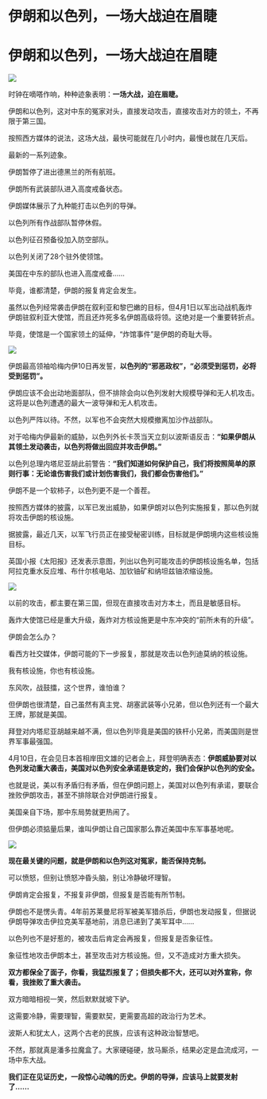 # 伊朗和以色列，一场大战迫在眉睫

# 伊朗和以色列，一场大战迫在眉睫

![](https://inews.gtimg.com/news_bt/OetLWCCtH8jGe96S35jewY8RefI3iTeSnlGbq7OBOsPucAA/1000)

时钟在嘀嗒作响，种种迹象表明：**一场大战，迫在眉睫。**

伊朗和以色列，这对中东的冤家对头，直接发动攻击，直接攻击对方的领土，不再限于第三国。

按照西方媒体的说法，这场大战，最快可能就在几小时内，最慢也就在几天后。

最新的一系列迹象。

伊朗暂停了进出德黑兰的所有航班。

伊朗所有武装部队进入高度戒备状态。

伊朗媒体展示了九种能打击以色列的导弹。

以色列所有作战部队暂停休假。

以色列征召预备役加入防空部队。

以色列关闭了28个驻外使领馆。

美国在中东的部队也进入高度戒备……

毕竟，谁都清楚，伊朗的报复肯定会发生。

虽然以色列经常袭击伊朗在叙利亚和黎巴嫩的目标，但4月1日以军出动战机轰炸伊朗驻叙利亚大使馆，而且还炸死多名伊朗高级将领。这绝对是一个重要转折点。

毕竟，使馆是一个国家领土的延伸，“炸馆事件”是伊朗的奇耻大辱。

![](https://inews.gtimg.com/news_bt/ObAZor9UvzPbxJDiKoRQudaoGAwyjjWstSiOFKfMTIXYYAA/1000)

伊朗最高领袖哈梅内伊10日再发誓，**以色列的“邪恶政权”，“必须受到惩罚，必将受到惩罚”。**

伊朗应该不会出动地面部队，但不排除会向以色列发射大规模导弹和无人机攻击。这将是以色列遭遇的最大一波导弹和无人机攻击。

以色列严阵以待。不然，以军也不会突然大规模撤离加沙作战部队。

对于哈梅内伊最新的威胁，以色列外长卡茨当天立刻以波斯语反击：**“如果伊朗从其领土发动袭击，以色列将做出回应并攻击伊朗。”**

以色列总理内塔尼亚胡此前警告：**“我们知道如何保护自己，我们将按照简单的原则行事：无论谁伤害我们或计划伤害我们，我们都会伤害他们。”**

伊朗不是一个软柿子，以色列更不是一个善茬。

按照西方媒体的披露，以军已发出威胁，如果伊朗对以色列实施报复，那以色列就将攻击伊朗的核设施。

据披露，最近几天，以军飞行员正在接受秘密训练，目标就是伊朗境内这些核设施目标。

英国小报《太阳报》还发表示意图，列出以色列可能攻击的伊朗核设施名单，包括阿拉克重水反应堆、布什尔核电站、加钦铀矿和纳坦兹铀浓缩设施。

![](https://inews.gtimg.com/news_bt/OI0BGwPNBqY5oF2Gg49Pp77XP5cIs1E8kR7sXG3WtbezAAA/1000)

以前的攻击，都主要在第三国，但现在直接攻击对方本土，而且是敏感目标。

轰炸大使馆已经是重大升级，轰炸对方核设施更是中东冲突的“前所未有的升级”。

伊朗会怎么办？

看西方社交媒体，伊朗可能的下一步报复，那就是攻击以色列迪莫纳的核设施。

我有核设施，你也有核设施。

东风吹，战鼓擂，这个世界，谁怕谁？

但伊朗也很清楚，自己虽然有真主党、胡塞武装等小兄弟，但以色列还有一个最大王牌，那就是美国。

拜登对内塔尼亚胡越来越不满，但以色列毕竟是美国的铁杆小兄弟，而美国则是世界军事最强国。

4月10日，在会见日本首相岸田文雄的记者会上，拜登明确表态：**伊朗威胁要对以色列发动重大袭击，美国对以色列安全承诺是铁定的，我们会保护以色列的安全。**

也就是说，美以有矛盾归有矛盾，但在伊朗问题上，美国对以色列有承诺，要联合挫败伊朗攻击，甚至不排除联合对伊朗进行报复。

美国亲自下场，那中东局势就更热闹了。

但伊朗必须掂量后果，谁叫伊朗让自己国家那么靠近美国中东军事基地呢。

![](https://inews.gtimg.com/news_bt/Ovw0upobOnGiJL84QB_CtMq6FWbdolFX0Yq11FDqPgnHIAA/1000)

**现在最关键的问题，就是伊朗和以色列这对冤家，能否保持克制。**

可以愤怒，但别让愤怒冲昏头脑，别让冷静破坏理智。

伊朗肯定会报复，不报复非伊朗，但报复是否能有所节制。

伊朗也不是愣头青。4年前苏莱曼尼将军被美军猎杀后，伊朗也发动报复，但据说伊朗导弹攻击伊拉克美军基地前，消息已递到了美军耳中……

以色列也不是好惹的，被攻击后肯定会再报复，但报复是否象征性。

象征性地攻击伊朗本土，甚至攻击对方核设施。但，又不造成对方重大损失。

**双方都保全了面子，你看，我猛烈报复了；但损失都不大，还可以对外宣称，你看，我挫败了重大袭击。**

双方暗暗相视一笑，然后默默就坡下驴。

这需要冷静，需要理智，需要默契，更需要高超的政治行为艺术。

波斯人和犹太人，这两个古老的民族，应该有这种政治智慧吧。

不然，那就真是潘多拉魔盒了。大家硬碰硬，放马厮杀，结果必定是血流成河，一场中东大战。

**我们正在见证历史，一段惊心动魄的历史。伊朗的导弹，应该马上就要发射了……**


